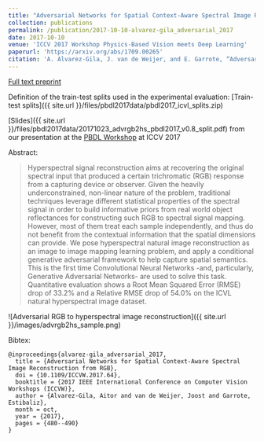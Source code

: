 ```yaml
---
title: "Adversarial Networks for Spatial Context-Aware Spectral Image Reconstruction from RGB"
collection: publications
permalink: /publication/2017-10-10-alvarez-gila_adversarial_2017
date: 2017-10-10
venue: 'ICCV 2017 Workshop Physics-Based Vision meets Deep Learning'
paperurl: 'https://arxiv.org/abs/1709.00265'
citation: 'A. Alvarez-Gila, J. van de Weijer, and E. Garrote, “Adversarial Networks for Spatial Context-Aware Spectral Image Reconstruction from RGB,” presented at the 1st International Workshop on  Physics Based Vision meets Deep Learning at ICCV2017, Venice, Italy, 2017.'
---
```


<a href='https://arxiv.org/abs/1709.00265'>Full text preprint</a>

Definition of the train-test splits used in the experimental evaluation: [Train-test splits]({{ site.url }}/files/pbdl2017data/pbdl2017_icvl_splits.zip) 

[Slides]({{ site.url }}/files/pbdl2017data/20171023_advrgb2hs_pbdl2017_v0.8_split.pdf) from our presentation at the [PBDL Workshop](https://pbdl2017.github.io/) at ICCV 2017

Abstract: 

>Hyperspectral signal reconstruction aims at recovering the original spectral input that produced a certain trichromatic (RGB) response from a capturing device or observer. Given the heavily underconstrained, non-linear nature of the problem, traditional techniques leverage different statistical properties of the spectral signal in order to build informative priors from real world object reflectances for constructing such RGB to spectral signal mapping. However, most of them treat each sample independently, and thus do not benefit from the contextual information that the spatial dimensions can provide. We pose hyperspectral natural image reconstruction as an image to image mapping learning problem, and apply a conditional generative adversarial framework to help capture spatial semantics. This is the first time Convolutional Neural Networks -and, particularly, Generative Adversarial Networks- are used to solve this task. Quantitative evaluation shows a Root Mean Squared Error (RMSE) drop of 33.2% and a Relative RMSE drop of 54.0% on the ICVL natural hyperspectral image dataset.

![Adversarial RGB to hyperspectral image reconstruction]({{ site.url }}/images/advrgb2hs_sample.png)

Bibtex:

```
@inproceedings{alvarez-gila_adversarial_2017,
  title = {Adversarial Networks for Spatial Context-Aware Spectral Image Reconstruction from RGB},
  doi = {10.1109/ICCVW.2017.64},
  booktitle = {2017 IEEE International Conference on Computer Vision Workshops (ICCVW)},
  author = {Alvarez-Gila, Aitor and van de Weijer, Joost and Garrote, Estibaliz},
  month = oct,
  year = {2017},
  pages = {480--490}
}
```
